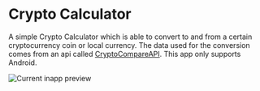 # Crypto Calculator
A simple Crypto Calculator which is able to convert to and from a certain cryptocurrency coin or local currency. The data used for the conversion comes from an api called [CryptoCompareAPI](https://min-api.cryptocompare.com/). This app only supports Android.
 
![Current inapp preview](https://puu.sh/AMPIn/5340709d93.png "Current inapp preview")
